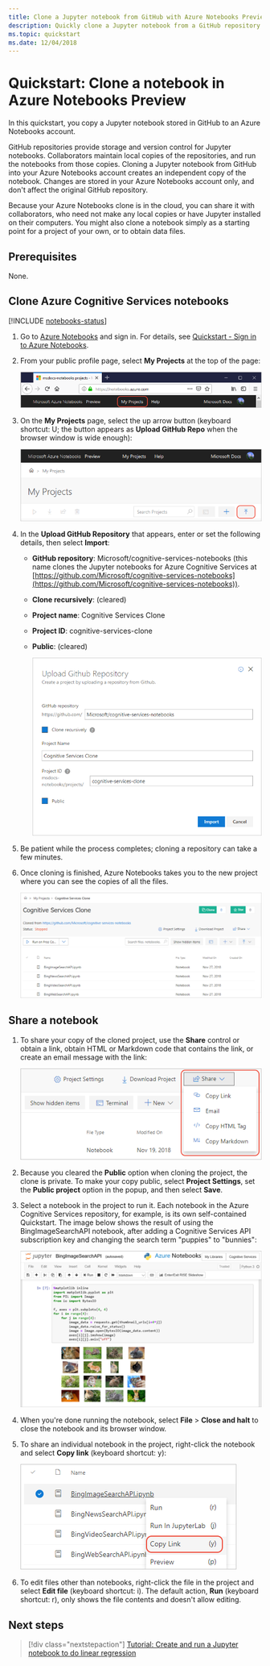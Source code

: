 ```yaml
---
title: Clone a Jupyter notebook from GitHub with Azure Notebooks Preview
description: Quickly clone a Jupyter notebook from a GitHub repository and run it in your Azure Notebooks account.
ms.topic: quickstart
ms.date: 12/04/2018
---
```


# Quickstart: Clone a notebook in Azure Notebooks Preview

In this quickstart, you copy a Jupyter notebook stored in GitHub to an Azure Notebooks account. 

GitHub repositories provide storage and version control for Jupyter notebooks. Collaborators maintain local copies of the repositories, and run the notebooks from those copies. Cloning a Jupyter notebook from GitHub into your Azure Notebooks account creates an independent copy of the notebook. Changes are stored in your Azure Notebooks account only, and don't affect the original GitHub repository. 

Because your Azure Notebooks clone is in the cloud, you can share it with collaborators, who need not make any local copies or have Jupyter installed on their computers. You might also clone a notebook simply as a starting point for a project of your own, or to obtain data files. 

## Prerequisites
None.

## Clone Azure Cognitive Services notebooks

[!INCLUDE [notebooks-status](../../includes/notebooks-status.md)]

1. Go to [Azure Notebooks](https://notebooks.azure.com) and sign in. For details, see [Quickstart - Sign in to Azure Notebooks](quickstart-sign-in-azure-notebooks.md).

1. From your public profile page, select **My Projects** at the top of the page:

    ![My Projects link on the top of the browser window](media/quickstarts/my-projects-link.png)

1. On the **My Projects** page, select the up arrow button (keyboard shortcut: U; the button appears as **Upload GitHub Repo** when the browser window is wide enough):

    ![Upload GitHub Repo command on My Projects page](media/quickstarts/upload-github-repo-command.png)

1. In the **Upload GitHub Repository** that appears, enter or set the following details, then select **Import**:

   - **GitHub repository**: Microsoft/cognitive-services-notebooks (this name clones the Jupyter notebooks for Azure Cognitive Services at [https://github.com/Microsoft/cognitive-services-notebooks](https://github.com/Microsoft/cognitive-services-notebooks)).
   - **Clone recursively**: (cleared)
   - **Project name**: Cognitive Services Clone
   - **Project ID**: cognitive-services-clone
   - **Public**: (cleared)

     ![Upload GitHub Repo popup to collect repo information](media/quickstarts/upload-github-repo-popup.png)

1. Be patient while the process completes; cloning a repository can take a few minutes.

1. Once cloning is finished, Azure Notebooks takes you to the new project where you can see the copies of all the files.

    [![](media/quickstarts/completed-clone.png "View of a completed clone")](media/quickstarts/completed-clone.png#lightbox)

## Share a notebook

1. To share your copy of the cloned project, use the **Share** control or obtain a link, obtain HTML or Markdown code that contains the link, or create an email message with the link:

    ![Project share command](media/quickstarts/share-project-command.png)

1. Because you cleared the **Public** option when cloning the project, the clone is private. To make your copy public, select **Project Settings**, set the **Public project** option in the popup, and then select **Save**.

1. Select a notebook in the project to run it. Each notebook in the Azure Cognitive Services repository, for example, is its own self-contained Quickstart. The image below shows the result of using the BingImageSearchAPI notebook, after adding a Cognitive Services API subscription key and changing the search term "puppies" to "bunnies":

    ![Running Jupyter notebook cloned from GitHub](media/quickstarts/clone-notebook-result.png)

1. When you're done running the notebook, select **File** > **Close and halt** to close the notebook and its browser window.

1. To share an individual notebook in the project, right-click the notebook and select **Copy link** (keyboard shortcut: y):

    ![Context menu command to copy a link to an individual notebook](media/quickstarts/copy-link-to-individual-notebook.png)

1. To edit files other than notebooks, right-click the file in the project and select **Edit file** (keyboard shortcut: i). The default action, **Run** (keyboard shortcut: r), only shows the file contents and doesn't allow editing.

## Next steps

> [!div class="nextstepaction"]
> [Tutorial: Create and run a Jupyter notebook to do linear regression](tutorial-create-run-jupyter-notebook.md)
